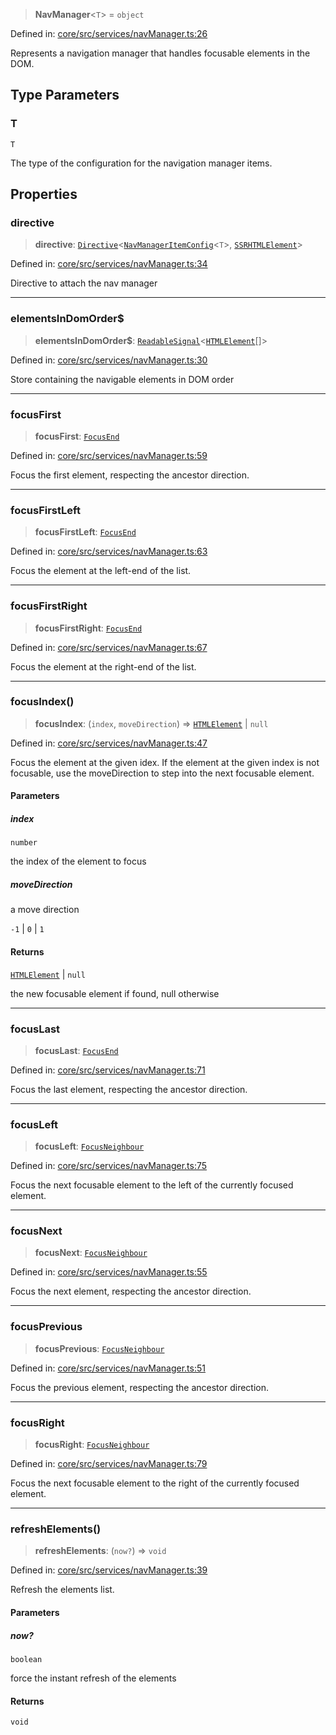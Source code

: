 > **NavManager**\<`T`\> = `object`

Defined in: [core/src/services/navManager.ts:26](https://github.com/AmadeusITGroup/AgnosUI/blob/245c1c3f002028eb053c7617e830b2fa4b97ece2/core/src/services/navManager.ts#L26)

Represents a navigation manager that handles focusable elements in the DOM.

## Type Parameters

### T

`T`

The type of the configuration for the navigation manager items.

## Properties

### directive

> **directive**: [`Directive`](Directive.md)\<[`NavManagerItemConfig`](../interfaces/NavManagerItemConfig.md)\<`T`\>, [`SSRHTMLElement`](../interfaces/SSRHTMLElement.md)\>

Defined in: [core/src/services/navManager.ts:34](https://github.com/AmadeusITGroup/AgnosUI/blob/245c1c3f002028eb053c7617e830b2fa4b97ece2/core/src/services/navManager.ts#L34)

Directive to attach the nav manager

***

### elementsInDomOrder$

> **elementsInDomOrder$**: [`ReadableSignal`](https://amadeusitgroup.github.io/tansu/interfaces/ReadableSignal.html)\<[`HTMLElement`](https://developer.mozilla.org/docs/Web/API/HTMLElement)[]\>

Defined in: [core/src/services/navManager.ts:30](https://github.com/AmadeusITGroup/AgnosUI/blob/245c1c3f002028eb053c7617e830b2fa4b97ece2/core/src/services/navManager.ts#L30)

Store containing the navigable elements in DOM order

***

### focusFirst

> **focusFirst**: [`FocusEnd`](FocusEnd.md)

Defined in: [core/src/services/navManager.ts:59](https://github.com/AmadeusITGroup/AgnosUI/blob/245c1c3f002028eb053c7617e830b2fa4b97ece2/core/src/services/navManager.ts#L59)

Focus the first element, respecting the ancestor direction.

***

### focusFirstLeft

> **focusFirstLeft**: [`FocusEnd`](FocusEnd.md)

Defined in: [core/src/services/navManager.ts:63](https://github.com/AmadeusITGroup/AgnosUI/blob/245c1c3f002028eb053c7617e830b2fa4b97ece2/core/src/services/navManager.ts#L63)

Focus the element at the left-end of the list.

***

### focusFirstRight

> **focusFirstRight**: [`FocusEnd`](FocusEnd.md)

Defined in: [core/src/services/navManager.ts:67](https://github.com/AmadeusITGroup/AgnosUI/blob/245c1c3f002028eb053c7617e830b2fa4b97ece2/core/src/services/navManager.ts#L67)

Focus the element at the right-end of the list.

***

### focusIndex()

> **focusIndex**: (`index`, `moveDirection`) => [`HTMLElement`](https://developer.mozilla.org/docs/Web/API/HTMLElement) \| `null`

Defined in: [core/src/services/navManager.ts:47](https://github.com/AmadeusITGroup/AgnosUI/blob/245c1c3f002028eb053c7617e830b2fa4b97ece2/core/src/services/navManager.ts#L47)

Focus the element at the given idex.
If the element at the given index is not focusable, use the moveDirection to step into the next focusable element.

#### Parameters

##### index

`number`

the index of the element to focus

##### moveDirection

a move direction

`-1` | `0` | `1`

#### Returns

[`HTMLElement`](https://developer.mozilla.org/docs/Web/API/HTMLElement) \| `null`

the new focusable element if found, null otherwise

***

### focusLast

> **focusLast**: [`FocusEnd`](FocusEnd.md)

Defined in: [core/src/services/navManager.ts:71](https://github.com/AmadeusITGroup/AgnosUI/blob/245c1c3f002028eb053c7617e830b2fa4b97ece2/core/src/services/navManager.ts#L71)

Focus the last element, respecting the ancestor direction.

***

### focusLeft

> **focusLeft**: [`FocusNeighbour`](FocusNeighbour.md)

Defined in: [core/src/services/navManager.ts:75](https://github.com/AmadeusITGroup/AgnosUI/blob/245c1c3f002028eb053c7617e830b2fa4b97ece2/core/src/services/navManager.ts#L75)

Focus the next focusable element to the left of the currently focused element.

***

### focusNext

> **focusNext**: [`FocusNeighbour`](FocusNeighbour.md)

Defined in: [core/src/services/navManager.ts:55](https://github.com/AmadeusITGroup/AgnosUI/blob/245c1c3f002028eb053c7617e830b2fa4b97ece2/core/src/services/navManager.ts#L55)

Focus the next element, respecting the ancestor direction.

***

### focusPrevious

> **focusPrevious**: [`FocusNeighbour`](FocusNeighbour.md)

Defined in: [core/src/services/navManager.ts:51](https://github.com/AmadeusITGroup/AgnosUI/blob/245c1c3f002028eb053c7617e830b2fa4b97ece2/core/src/services/navManager.ts#L51)

Focus the previous element, respecting the ancestor direction.

***

### focusRight

> **focusRight**: [`FocusNeighbour`](FocusNeighbour.md)

Defined in: [core/src/services/navManager.ts:79](https://github.com/AmadeusITGroup/AgnosUI/blob/245c1c3f002028eb053c7617e830b2fa4b97ece2/core/src/services/navManager.ts#L79)

Focus the next focusable element to the right of the currently focused element.

***

### refreshElements()

> **refreshElements**: (`now?`) => `void`

Defined in: [core/src/services/navManager.ts:39](https://github.com/AmadeusITGroup/AgnosUI/blob/245c1c3f002028eb053c7617e830b2fa4b97ece2/core/src/services/navManager.ts#L39)

Refresh the elements list.

#### Parameters

##### now?

`boolean`

force the instant refresh of the elements

#### Returns

`void`
